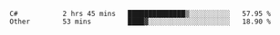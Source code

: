 <!--START_SECTION:waka-->

```text
C#           2 hrs 45 mins   ██████████████▒░░░░░░░░░░   57.95 %
Other        53 mins         ████▓░░░░░░░░░░░░░░░░░░░░   18.90 %
```

<!--END_SECTION:waka-->
